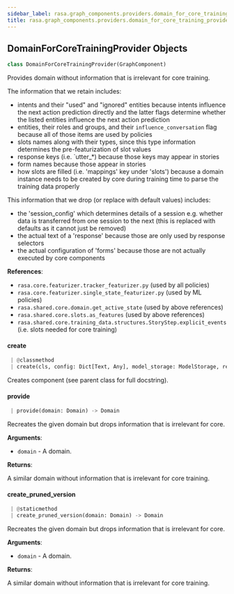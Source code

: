 ```yaml
---
sidebar_label: rasa.graph_components.providers.domain_for_core_training_provider
title: rasa.graph_components.providers.domain_for_core_training_provider
---
```

## DomainForCoreTrainingProvider Objects

```python
class DomainForCoreTrainingProvider(GraphComponent)
```

Provides domain without information that is irrelevant for core training.

The information that we retain includes:
- intents and their &quot;used&quot; and &quot;ignored&quot; entities because intents influence the
next action prediction directly and the latter flags determine whether the
listed entities influence the next action prediction
- entities, their roles and groups, and their `influence_conversation` flag because
all of those items are used by policies
- slots names along with their types, since this type information determines the
pre-featurization of slot values
- response keys (i.e. `utter_*) because those keys may appear in stories
- form names because those appear in stories
- how slots are filled (i.e. &#x27;mappings&#x27; key under &#x27;slots&#x27;) because a domain instance
needs to be created by core during training time to parse the training data
properly

This information that we drop (or replace with default values) includes:
- the &#x27;session_config&#x27; which determines details of a session e.g. whether data is
transferred from one session to the next (this is replaced with defaults as it
cannot just be removed)
- the actual text of a &#x27;response&#x27; because those are only used by response selectors
- the actual configuration of &#x27;forms&#x27; because those are not actually executed
by core components

**References**:

  - `rasa.core.featurizer.tracker_featurizer.py` (used by all policies)
  - `rasa.core.featurizer.single_state_featurizer.py` (used by ML policies)
  - `rasa.shared.core.domain.get_active_state` (used by above references)
  - `rasa.shared.core.slots.as_features` (used by above references)
  - `rasa.shared.core.training_data.structures.StoryStep.explicit_events`
  (i.e. slots needed for core training)

#### create

```python
 | @classmethod
 | create(cls, config: Dict[Text, Any], model_storage: ModelStorage, resource: Resource, execution_context: ExecutionContext) -> DomainForCoreTrainingProvider
```

Creates component (see parent class for full docstring).

#### provide

```python
 | provide(domain: Domain) -> Domain
```

Recreates the given domain but drops information that is irrelevant for core.

**Arguments**:

- `domain` - A domain.
  

**Returns**:

  A similar domain without information that is irrelevant for core training.

#### create\_pruned\_version

```python
 | @staticmethod
 | create_pruned_version(domain: Domain) -> Domain
```

Recreates the given domain but drops information that is irrelevant for core.

**Arguments**:

- `domain` - A domain.
  

**Returns**:

  A similar domain without information that is irrelevant for core training.

